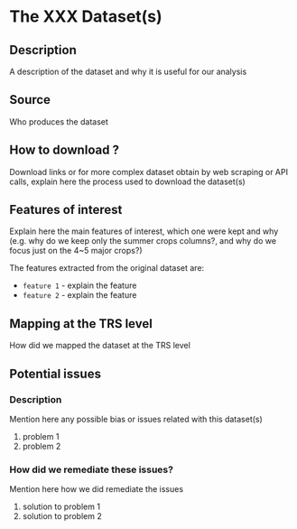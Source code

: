 # The XXX Dataset(s)
## Description
A description of the dataset and why it is useful for our analysis
## Source
Who produces the dataset
## How to download ?
Download links or for more complex dataset obtain by web scraping or API calls, explain here the process used to 
download the dataset(s)
## Features of interest
Explain here the main features of interest, which one were kept and why (e.g. why do we keep only the summer crops
columns?, and why do we focus just on the 4~5 major crops?)

The features extracted from the original dataset are:
* `feature 1` - explain the feature
* `feature 2` - explain the feature
## Mapping at the TRS level
How did we mapped the dataset at the TRS level
## Potential issues
### Description
Mention here any possible bias or issues related with this dataset(s)
1. problem 1
2. problem 2
### How did we remediate these issues?
Mention here how we did remediate the issues
1. solution to problem 1
2. solution to problem 2